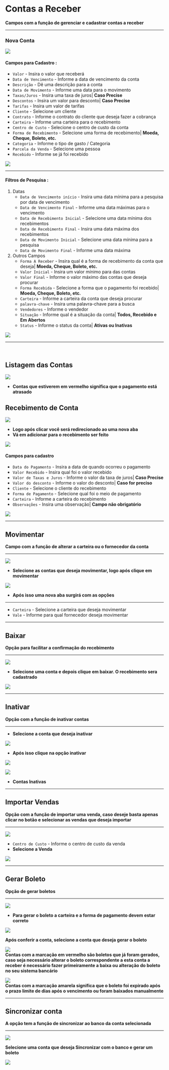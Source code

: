 # Contas a Receber
**Campos com a função de gerenciar e cadastrar contas a receber**
***

### Nova Conta

![](../../img/novaContaReceber.png)

#### **Campos para Cadastro :**

* `Valor` - Insira o valor que receberá
* `Data de Vencimento` - Informe a data de vencimento da conta
* `Descrição` - Dê uma descrição para a conta
* `Data de Movimento` - Informe uma data para o movimento
* `Taxas/Juros` - Insira uma taxa de juros| **Caso Precise**
* `Descontos` - Insira um valor para desconto| **Caso Precise**
* `Tarifas` - Insira um valor de tarifas
* `Cliente` - Selecione um cliente
* `Contrato` - Informe o contrato do cliente que deseja fazer a cobrança
* `Carteira` - Informe uma carteira para o recebimento
* `Centro de Custo` - Selecione o centro de custo da conta
* `Forma de Recebimento` - Selecione uma forma de recebimento| **Moeda, Cheque, Boleto, etc.**
* `Categoria` - Informe o tipo de gasto / Categoria
* `Parcela da Venda` - Selecione uma pessoa
* `Recebido` - Informe se já foi recebido

![](../../img/cadastroContaAReceber.png)
***

#### **Filtros de Pesquisa :**

1. Datas
    - `Data de Vencimento início` - Insira uma data mínima para a pesquisa por data de vencimento
    - `Data de Vencimento Final` - Informe uma data máximas para o vencimento
    - `Data de Recebimento Inicial` - Selecione uma data mínima dos recebimentos
    - `Data de Recebimento Final` - Insira uma data máxima dos recebimentos
    - `Data de Movimento Inicial` - Selecione uma data mínima para a pesquisa
    - `Data de Movimento Final` - Informe uma data máxima
2. Outros Campos
    - `Forma A Receber` - Insira qual é a forma de recebimento da conta que deseja| **Moeda, Cheque, Boleto, etc.**
    - `Valor Inicial` - Insira um valor mínimo para das contas
    - `Valor Final` - Informe o valor máximo das contas que deseja procurar
    - `Forma Recebida` - Selecione a forma que o pagamento foi recebido| **Moeda, Cheque, Boleto, etc.**
    - `Carteira` - Informe a carteira da conta que deseja procurar
    - `palavra-chave` - Insira uma palavra-chave para a busca
    - `Vendedores` - Informe o vendedor
    - `Situação` - Informe qual é a situação da conta| **Todos, Recebido e Em Abertos**
    - `Status` - Informe o status da conta| **Ativas ou Inativas**

![](../../img/filtroContasAReceber.png)
***
<br>

## Listagem das Contas

![](../../img/listagemDeContas2.png)

* **Contas que estiverem em vermelho significa que o pagamento está atrasado**

## Recebimento de Conta

![](../../img/contaSeta.png)

* **Logo após clicar você será redirecionado ao uma nova aba**
* **Vá em adicionar para o recebimento ser feito**

![](../../img/adicionar.png)

#### **Campos para cadastro**

* `Data do Pagamento` - Insira a data de quando ocorreu o pagamento
* `Valor Recebido` - Insira qual foi o valor recebido
* `Valor de Taxas e Juros` - Informe o valor da taxa de juros| **Caso Precise**
* `Valor do desconto` - Informe o valor do desconto| **Caso for preciso**
* `Cliente` - Selecione o cliente do recebimento
* `Forma de Pagamento` - Selecione qual foi o meio de pagamento
* `Carteira` - Informe a carteira do recebimento
* `Observações` - Insira uma observação| **Campo não obrigatório**

![](../../img/cadastroRecebimento.png)
***

## **Movimentar**
**Campo com a função de alterar a carteira ou o fornecedor da conta**
***

![](../../img/recebimentoSeta.png)

* **Selecione as contas que deseja movimentar, logo após clique em movimentar**

![](../../img/movimentar.png)

* **Após isso uma nova aba surgirá com as opções**
***
* `Carteira` - Selecione a carteira que deseja movimentar
* `Vale` - Informe para qual fornecedor deseja movimentar

*** 

## **Baixar**
**Opção para facilitar a confirmação do recebimento**
***

![](../../img/baixar.png)

* **Selecione uma conta e depois clique em baixar. O recebimento sera cadastrado**

![](../../img/recebimentoSeta.png)
***

## **Inativar**
**Opção com a função de inativar contas**
***

* **Selecione a conta que deseja inativar**

![](../../img/recebimentoSeta.png)

* **Após isso clique na opção inativar**

![](../../img/inativar.png)

![](../../img/contasInativas.png)

* **Contas Inativas**
***

## **Importar Vendas**
**Opção com a função de importar uma venda, caso deseje basta apenas clicar no botão e selecionar as vendas que deseja importar**
***

![](../../img/importarVendas.png)

* `Centro de Custo` - Informe o centro de custo da venda
* **Selecione a Venda**

![](../../img/importarVendas2.jpg)
***

## **Gerar Boleto**
**Opção de gerar boletos**
***

![](../../img/gerarBoletos.png)

* **Para gerar o boleto a carteira e a forma de pagamento devem estar correto**

![](../../img/recebimentoSeta.png)

**Após conferir a conta, selecione a conta que deseja gerar o boleto**

![](../../img/foda.png)  
**Contas com a marcação em vermelho são boletos que já foram gerados, caso seja necessário alterar o boleto correspondente a esta conta a receber é necessário fazer primeiramente a baixa ou alteração do boleto no seu sistema bancário**

![](../../img/fodaAmarela.png) <br> 
**Contas com a marcação amarela significa que o boleto foi expirado após o prazo limite de dias após o vencimento ou foram baixados manualmente**
***

## **Sincronizar conta**
**A opção tem a função de sincronizar ao banco da conta selecionada**
***

![](../../img/recebimentoSeta.png)

**Selecione uma conta que deseja Sincronizar com o banco e gerar um boleto**

![](../../img/sincronizarBanco.png)
